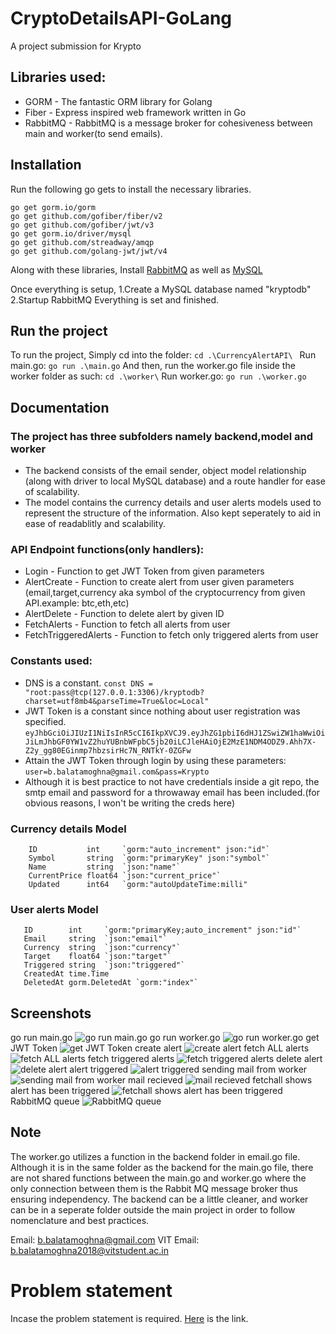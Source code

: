 # CryptoDetailsAPI-GoLang
 A project submission for Krypto


Libraries used:
---------------
* GORM - The fantastic ORM library for Golang
* Fiber - Express inspired web framework written in Go
* RabbitMQ - RabbitMQ is a message broker for cohesiveness between main and worker(to send emails).

Installation
---------------
Run the following go gets to install the necessary libraries.
```
go get gorm.io/gorm
go get github.com/gofiber/fiber/v2
go get github.com/gofiber/jwt/v3
go get gorm.io/driver/mysql
go get github.com/streadway/amqp
go get github.com/golang-jwt/jwt/v4
```
Along with these libraries, Install [RabbitMQ](https://www.rabbitmq.com/download.html) as well as [MySQL](https://dev.mysql.com/downloads/installer/)

Once everything is setup, 
1.Create a MySQL database named "kryptodb"
2.Startup RabbitMQ
Everything is set and finished.


Run the project
---------------
To run the project, Simply cd into the folder:
```cd .\CurrencyAlertAPI\ ```
Run main.go:
```go run .\main.go```
And then, run the worker.go file inside the worker folder as such:
```cd .\worker\```
Run worker.go:
```go run .\worker.go```

Documentation
---------------
### The project has three subfolders namely backend,model and worker
* The backend consists of the email sender, object model relationship (along with driver to local MySQL database) and a route handler for ease of scalability.
* The model contains the currency details and user alerts models used to represent the structure of the information. Also kept seperately to aid in ease of readablitly and scalability.

### API Endpoint functions(only handlers):
* Login - Function to get JWT Token from given parameters
* AlertCreate - Function to create alert from user given parameters (email,target,currency aka symbol of the cryptocurrency from given API.example: btc,eth,etc)
* AlertDelete - Function to delete alert by given ID 
* FetchAlerts - Function to fetch all alerts from user
* FetchTriggeredAlerts - Function to fetch only triggered alerts from user


### Constants used:
* DNS is a constant.
```const DNS = "root:pass@tcp(127.0.0.1:3306)/kryptodb?charset=utf8mb4&parseTime=True&loc=Local"```
* JWT Token is a constant since nothing about user registration was specified.
```eyJhbGciOiJIUzI1NiIsInR5cCI6IkpXVCJ9.eyJhZG1pbiI6dHJ1ZSwiZW1haWwiOiJiLmJhbGF0YW1vZ2huYUBnbWFpbC5jb20iLCJleHAiOjE2MzE1NDM4ODZ9.Ahh7X-Z2y_gg80EGinmp7hbzsirHc7N_RNTkY-0ZGFw```
* Attain the JWT Token through login by using these parameters: 
```user=b.balatamoghna@gmail.com&pass=Krypto```
* Although it is best practice to not have credentials inside a git repo, the smtp email and password for a throwaway email has been included.(for obvious reasons, I won't be writing the creds here)


### Currency details Model
```
	ID           int     `gorm:"auto_increment" json:"id"`
	Symbol       string  `gorm:"primaryKey" json:"symbol"`
	Name         string  `json:"name"`
	CurrentPrice float64 `json:"current_price"`
	Updated      int64   `gorm:"autoUpdateTime:milli"
 ```
 
 ### User alerts Model
 ```
 	ID        int     `gorm:"primaryKey;auto_increment" json:"id"`
	Email     string  `json:"email"`
	Currency  string  `json:"currency"`
	Target    float64 `json:"target"`
	Triggered string  `json:"triggered"`
	CreatedAt time.Time
	DeletedAt gorm.DeletedAt `gorm:"index"`
 ```
 ## Screenshots
 go run main.go
 ![go run main.go](https://user-images.githubusercontent.com/480968/132880440-608fb0f3-b0fa-4edb-81be-8019d33b24fe.png)
 go run worker.go
 ![go run worker.go](https://user-images.githubusercontent.com/480968/132880515-2f7c35ea-d66b-4d27-8b9b-8bdd2f9c3fca.png)
 get JWT Token
 ![get JWT Token](https://user-images.githubusercontent.com/480968/132880604-6530340b-8af1-43ed-b36a-e7e6dae285fd.png)
 create alert
 ![create alert](https://user-images.githubusercontent.com/480968/132880709-82760a2f-7453-4b74-9ba6-4ecfeb4f74b5.png)
 fetch ALL alerts
 ![fetch ALL alerts](https://user-images.githubusercontent.com/480968/132880814-a3f9385b-3963-45d5-8646-5f9d750f1fce.png)
 fetch triggered alerts
 ![fetch triggered alerts](https://user-images.githubusercontent.com/480968/132880881-9e86c073-5a26-493c-8943-8bef367c264e.png)
 delete alert
 ![delete alert](https://user-images.githubusercontent.com/480968/132881585-b5ac9792-ca6f-4426-8c30-414014cfde1f.png)
 alert triggered
 ![alert triggered](https://user-images.githubusercontent.com/480968/132882911-5886e18c-8d7f-4067-8a82-1ac9819aeed1.png)
 sending mail from worker
 ![sending mail from worker](https://user-images.githubusercontent.com/480968/132882292-1c36956d-6837-4943-baea-cc977787b619.png)
 mail recieved
 ![mail recieved](https://user-images.githubusercontent.com/480968/132882855-2ca68f27-e236-4f03-ad07-5657f9b86187.png)
 fetchall shows alert has been triggered
 ![fetchall shows alert has been triggered](https://user-images.githubusercontent.com/480968/132883264-415a36f1-74a3-4986-9b18-b0132278b60b.png)
 RabbitMQ queue
 ![RabbitMQ queue](https://user-images.githubusercontent.com/480968/132883502-451251df-17fa-42cb-beb1-80952c77734f.png)

 ## Note
 The worker.go utilizes a function in the backend folder in email.go file. Although it is in the same folder as the backend for the main.go file, there are not shared functions between the main.go and worker.go where the only connection between them is the Rabbit MQ message broker thus ensuring independency.
 The backend can be a little cleaner, and worker can be in a seperate folder outside the main project in order to follow nomenclature and best practices.
 
 Email: b.balatamoghna@gmail.com
 VIT Email: b.balatamoghna2018@vitstudent.ac.in
 

# Problem statement
Incase the problem statement is required. [Here](https://drive.google.com/file/d/1ZXNHy1lH10ves3MnwOeoGxD8IhDn0rBT/view?usp=sharing) is the link.
